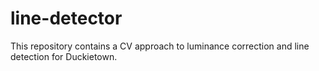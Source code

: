 # line-detector
This repository contains a CV approach to luminance correction and line detection for Duckietown. 
